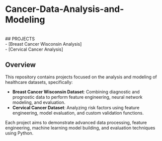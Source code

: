 # Cancer-Data-Analysis-and-Modeling
<br>
## PROJECTS
<br>
- [Breast Cancer Wisconsin Analysis]
<br>
- [Cervical Cancer Analysis]

## Overview
This repository contains projects focused on the analysis and modeling of healthcare datasets, specifically:
- **Breast Cancer Wisconsin Dataset**: Combining diagnostic and prognostic data to perform feature engineering, neural network modeling, and evaluation.
- **Cervical Cancer Dataset**: Analyzing risk factors using feature engineering, model evaluation, and custom validation functions.

Each project aims to demonstrate advanced data processing, feature engineering, machine learning model building, and evaluation techniques using Python.


